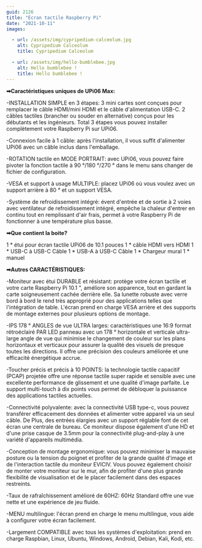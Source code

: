 ```yaml
---
guid: 2126
title: "Écran tactile Raspberry Pi"
date: "2021-10-11"
images:

  - url: /assets/img/cypripedium-calceolum.jpg
    alt: Cypripedium Calceolum
    title: Cypripedium Calceolum

  - url: /assets/img/hello-bumblebee.jpg
    alt: Hello bumblebee !
    title: Hello bumblebee !
---
```


**➡Caractéristiques uniques de UPi06 Max:**

\-INSTALLATION SIMPLE en 3 étapes: 3 mini cartes sont conçues pour remplacer le câble HDMI/mini HDMI et le câble d'alimentation USB-C. 2 câbles tactiles (brancher ou souder en alternative) conçus pour les débutants et les ingénieurs. Total 3 étapes vous pouvez installer complètement votre Raspberry Pi sur UPi06.

\-Connexion facile à 1 câble: après l'installation, il vous suffit d'alimenter UPi06 avec un câble inclus dans l'emballage.

\-ROTATION tactile en MODE PORTRAIT: avec UPi06, vous pouvez faire pivoter la fonction tactile à 90 °/180 °/270 ° dans le menu sans changer de fichier de configuration.

\-VESA et support à usage MULTIPLE: placez UPi06 où vous voulez avec un support arrière à 80 ° et un support VESA.

\-Système de refroidissement intégré: évent d'entrée et de sortie à 2 voies avec ventilateur de refroidissement intégré, empêche la chaleur d'entrer en continu tout en remplissant d'air frais, permet à votre Raspberry Pi de fonctionner à une température plus basse.

**➡Que contient la boite?**

1 \* étui pour écran tactile UPi06 de 10.1 pouces 1 \* câble HDMI vers HDMI 1 \* USB-C à USB-C Câble 1 \* USB-A à USB-C Câble 1 \* Chargeur mural 1 \* manuel

**➡Autres CARACTÉRISTIQUES:**

\-Moniteur avec étui DURABLE et résistant: protège votre écran tactile et votre carte Raspberry Pi 10.1 ", améliore son apparence, tout en gardant la carte soigneusement cachée derrière elle. Sa lunette robuste avec verre bord à bord le rend très approprié pour des applications telles que l'intégration de table. L'écran prend en charge VESA arrière et des supports de montage externes pour plusieurs options de montage.

\-IPS 178 ° ANGLES de vue ULTRA larges: caractéristiques une 16:9 format rétroéclairé PAR LED panneau avec un 178 ° horizontale et verticale ultra-large angle de vue qui minimise le changement de couleur sur les plans horizontaux et verticaux pour assurer la qualité des visuels de presque toutes les directions. Il offre une précision des couleurs améliorée et une efficacité énergétique accrue.

\-Toucher précis et précis à 10 POINTS: la technologie tactile capacitif (PCAP) projetée offre une réponse tactile super rapide et sensible avec une excellente performance de glissement et une qualité d'image parfaite. Le support multi-touch à dix points vous permet de débloquer la puissance des applications tactiles actuelles.

\-Connectivité polyvalente: avec la connectivité USB type-c, vous pouvez transférer efficacement des données et alimenter votre appareil via un seul câble. De Plus, des entrées élargies avec un support réglable font de cet écran une centrale de bureau. Ce moniteur dispose également d'une HD et d'une prise casque de 3.5mm pour la connectivité plug-and-play à une variété d'appareils multimédia.

\-Conception de montage ergonomique: vous pouvez minimiser la mauvaise posture ou la tension du poignet et profiter de la grande qualité d'image et de l'interaction tactile du moniteur EVICIV. Vous pouvez également choisir de monter votre moniteur sur le mur, afin de profiter d'une plus grande flexibilité de visualisation et de le placer facilement dans des espaces restreints.

\-Taux de rafraîchissement amélioré de 60HZ: 60Hz Standard offre une vue nette et une expérience de jeu fluide.

\-MENU multilingue: l'écran prend en charge le menu multilingue, vous aide à configurer votre écran facilement.

\-Largement COMPATIBLE avec tous les systèmes d'exploitation: prend en charge Raspbian, Linux, Ubuntu, Windows, Android, Debian, Kali, Kodi, etc.
